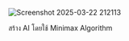 ![Screenshot 2025-03-22 212113](https://github.com/user-attachments/assets/454633a2-ac05-4226-b418-8c851ef94dca)

สร้าง AI โดยใช้ Minimax Algorithm
